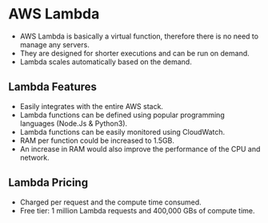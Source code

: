 # AWS Lambda

- AWS Lambda is basically a virtual function, therefore there is no need to manage any servers.
- They are designed for shorter executions and can be run on demand.
- Lambda scales automatically based on the demand.

## Lambda Features

- Easily integrates with the entire AWS stack.
- Lambda functions can be defined using popular programming languages (Node.Js & Python3).
- Lambda functions can be easily monitored using CloudWatch.
- RAM per function could be increased to 1.5GB.
- An increase in RAM would also improve the performance of the CPU and network.

## Lambda Pricing

- Charged per request and the compute time consumed.
- Free tier: 1 million Lambda requests and 400,000 GBs of compute time.
